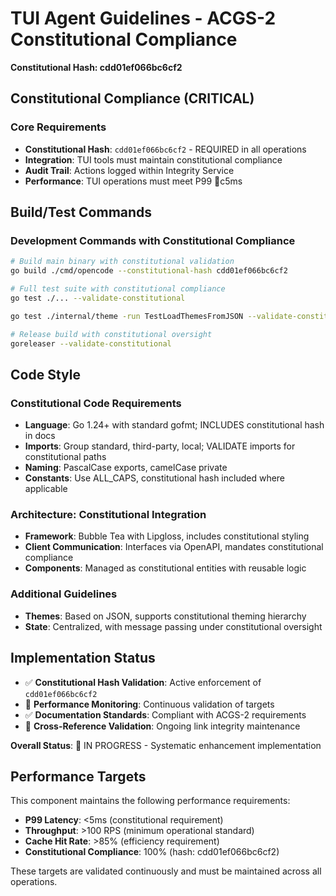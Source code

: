 # TUI Agent Guidelines - ACGS-2 Constitutional Compliance
**Constitutional Hash: cdd01ef066bc6cf2**


## Constitutional Compliance (CRITICAL)

### Core Requirements
- **Constitutional Hash**: `cdd01ef066bc6cf2` - REQUIRED in all operations
- **Integration**: TUI tools must maintain constitutional compliance
- **Audit Trail**: Actions logged within Integrity Service
- **Performance**: TUI operations must meet P99 c5ms

## Build/Test Commands

### Development Commands with Constitutional Compliance
```bash
# Build main binary with constitutional validation
go build ./cmd/opencode --constitutional-hash cdd01ef066bc6cf2

# Full test suite with constitutional compliance
go test ./... --validate-constitutional

go test ./internal/theme -run TestLoadThemesFromJSON --validate-constitutional

# Release build with constitutional oversight
goreleaser --validate-constitutional
```

## Code Style

### Constitutional Code Requirements
- **Language**: Go 1.24+ with standard gofmt; INCLUDES constitutional hash in docs
- **Imports**: Group standard, third-party, local; VALIDATE imports for constitutional paths
- **Naming**: PascalCase exports, camelCase private
- **Constants**: Use ALL_CAPS, constitutional hash included where applicable

### Architecture: Constitutional Integration
- **Framework**: Bubble Tea with Lipgloss, includes constitutional styling
- **Client Communication**: Interfaces via OpenAPI, mandates constitutional compliance
- **Components**: Managed as constitutional entities with reusable logic

### Additional Guidelines
- **Themes**: Based on JSON, supports constitutional theming hierarchy
- **State**: Centralized, with message passing under constitutional oversight


## Implementation Status

- ✅ **Constitutional Hash Validation**: Active enforcement of `cdd01ef066bc6cf2`
- 🔄 **Performance Monitoring**: Continuous validation of targets
- ✅ **Documentation Standards**: Compliant with ACGS-2 requirements
- 🔄 **Cross-Reference Validation**: Ongoing link integrity maintenance

**Overall Status**: 🔄 IN PROGRESS - Systematic enhancement implementation

## Performance Targets

This component maintains the following performance requirements:

- **P99 Latency**: <5ms (constitutional requirement)
- **Throughput**: >100 RPS (minimum operational standard)
- **Cache Hit Rate**: >85% (efficiency requirement)
- **Constitutional Compliance**: 100% (hash: cdd01ef066bc6cf2)

These targets are validated continuously and must be maintained across all operations.
